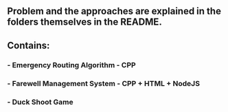 ## Problem and the approaches are explained in the folders themselves in the README.
## Contains:
### - Emergency Routing Algorithm - CPP
### - Farewell Management System - CPP + HTML + NodeJS
### - Duck Shoot Game 
